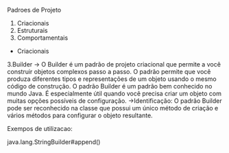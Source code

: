 Padroes de Projeto

1) Criacionais
2) Estruturais
3) Comportamentais

* Criacionais

3.Builder
-> O Builder é um padrão de projeto criacional que permite a você construir objetos complexos passo a passo. O padrão permite que você produza diferentes tipos e representações de um objeto usando o mesmo código de construção.
O padrão Builder é um padrão bem conhecido no mundo Java. É especialmente útil quando você precisa criar um objeto com muitas opções possíveis de configuração.
->Identificação: O padrão Builder pode ser reconhecido na classe que possui um único método de criação e vários métodos para configurar o objeto resultante.


Exempos de utilizacao:

java.lang.StringBuilder#append()